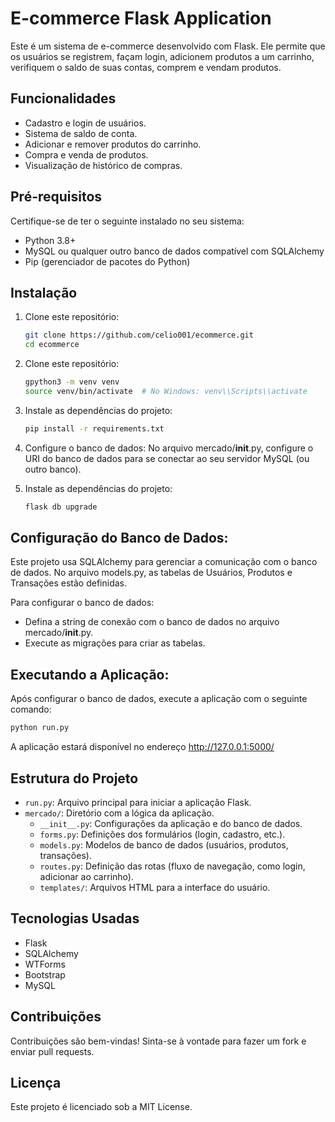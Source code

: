 # E-commerce Flask Application

Este é um sistema de e-commerce desenvolvido com Flask. Ele permite que os usuários se registrem, façam login, adicionem produtos a um carrinho, verifiquem o saldo de suas contas, comprem e vendam produtos.

## Funcionalidades
- Cadastro e login de usuários.
- Sistema de saldo de conta.
- Adicionar e remover produtos do carrinho.
- Compra e venda de produtos.
- Visualização de histórico de compras.

## Pré-requisitos
Certifique-se de ter o seguinte instalado no seu sistema:
- Python 3.8+
- MySQL ou qualquer outro banco de dados compatível com SQLAlchemy
- Pip (gerenciador de pacotes do Python)

## Instalação

1. Clone este repositório:
   
   ```bash
   git clone https://github.com/celio001/ecommerce.git
   cd ecommerce

2. Clone este repositório:
   
   ```bash
   gpython3 -m venv venv
   source venv/bin/activate  # No Windows: venv\\Scripts\\activate

3. Instale as dependências do projeto:
   
   ```bash
   pip install -r requirements.txt

4. Configure o banco de dados:
   No arquivo mercado/__init__.py, configure o URI do banco de dados para se conectar ao seu servidor MySQL (ou outro banco).

5. Instale as dependências do projeto:
   
   ```bash
   flask db upgrade

## Configuração do Banco de Dados:
Este projeto usa SQLAlchemy para gerenciar a comunicação com o banco de dados. No arquivo models.py, as tabelas de Usuários, Produtos e Transações estão definidas.

Para configurar o banco de dados:

- Defina a string de conexão com o banco de dados no arquivo mercado/__init__.py.
- Execute as migrações para criar as tabelas.
  
## Executando a Aplicação:
Após configurar o banco de dados, execute a aplicação com o seguinte comando:

   ```bash
   python run.py
```

A aplicação estará disponível no endereço http://127.0.0.1:5000/

## Estrutura do Projeto
- `run.py`: Arquivo principal para iniciar a aplicação Flask.
- `mercado/`: Diretório com a lógica da aplicação.
  - `__init__.py`: Configurações da aplicação e do banco de dados.
  - `forms.py`: Definições dos formulários (login, cadastro, etc.).
  - `models.py`: Modelos de banco de dados (usuários, produtos, transações).
  - `routes.py`: Definição das rotas (fluxo de navegação, como login, adicionar ao carrinho).
  - `templates/`: Arquivos HTML para a interface do usuário.

## Tecnologias Usadas

- Flask
- SQLAlchemy
- WTForms
- Bootstrap
- MySQL

## Contribuições
Contribuições são bem-vindas! Sinta-se à vontade para fazer um fork e enviar pull requests.

## Licença
Este projeto é licenciado sob a MIT License.
